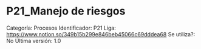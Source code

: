 # P21_Manejo de riesgos

Categoría: Procesos
Identificador: P21
Liga: https://www.notion.so/349b15b299e846beb45066c69dddea68
Se utiliza?: No
Última versión: 1.0